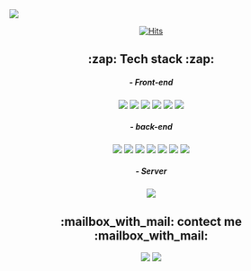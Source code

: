 <img src="https://capsule-render.vercel.app/api?type=waving&color=auto&height=300&section=header&text=Hello,%20I'm%20jiho%20Kim&fontSize=50" />

<div align=center>
   
 [![Hits](https://hits.seeyoufarm.com/api/count/incr/badge.svg?url=https%3A%2F%2Fgithub.com%2FZIHOKIM&count_bg=%2379C83D&title_bg=%23555555&icon=&icon_color=%23E7E7E7&title=hits&edge_flat=false)](https://hits.seeyoufarm.com)
   
  </div>

<h2 align="center"> :zap: Tech stack :zap:</h2>
<h5 align="center"> - Front-end </h5>
<p align="center">
<img src="https://img.shields.io/badge/HTML5-E34F26?style=flat-square&logo=HTML5&logoColor=white"/>
<img src="https://img.shields.io/badge/CSS3-1572B6?style=flat-square&logo=CSS3&logoColor=white"/>
<img src="https://img.shields.io/badge/JavaScript-F7DF1E?style=flat-square&logo=JavaScript&logoColor=white"/>
<img src="https://img.shields.io/badge/jQuery-0769AD?style=flat-square&logo=jQuery&logoColor=white"/>
<img src="https://img.shields.io/badge/JSP-0078D6?style=flat-square&logo=JSP&logoColor=white"/>
<img src="https://img.shields.io/badge/Ajax-0078D6?style=flat-square&logo=Ajax&logoColor=white"/>
</p>

<h5 align="center"> - back-end </h5>
<p align="center">
<img src="https://img.shields.io/badge/Java-007396?style=flat-square&logo=Java&logoColor=white"/>
<img src="https://img.shields.io/badge/Spring-6DB33F?style=flat-square&logo=Spring&logoColor=white"/>
<img src="https://img.shields.io/badge/Servlet-0078D6?style=flat-square&logo=Servlet&logoColor=white"/>
<img src="https://img.shields.io/badge/Mybatis-0078D6?style=flat-square&logo=Mybatis&logoColor=white"/>
<img src="https://img.shields.io/badge/JDBC-0078D6?style=flat-square&logo=JDBC&logoColor=white"/>
<img src="https://img.shields.io/badge/Oracle-F80000?style=flat-square&logo=Oracle&logoColor=white"/>
<img src="https://img.shields.io/badge/Apache Maven-C71A36?style=flat-square&logo=Apache Maven&logoColor=white"/>
</p>

<h5 align="center"> - Server </h5>
<p align="center">
<img src="https://img.shields.io/badge/Apache Tomcat-F8DC75?style=flat-square&logo=Apache Tomcat&logoColor=white"/>
</p>
<h2 align="center"> :mailbox_with_mail: contect me :mailbox_with_mail: </h2>

<p align="center"> 
<a href="mailto:wlgj0802@gmail.com"><img src="https://img.shields.io/badge/Gmail-d14836?style=flat-square&logo=Gmail&logoColor=white&link=mailto:wlgj0802@gmail.com"/></a>
<a href="mailto:wlgj0802@naver.com"><img src="https://img.shields.io/badge/Naver-00c43b?style=flat-square&logo=Naver&logoColor=white&link=mailto:wlgj0802@naver.com"/></a>
</p>


